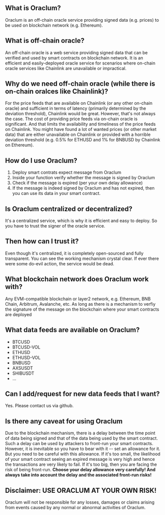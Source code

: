 ## What is Oraclum?
Oraclum is an off-chain oracle service providing signed data (e.g. prices) to be used on blockchain network (e.g. Ethereum).

## What is off-chain oracle?
An off-chain oracle is a web service providing signed data that can be verified and used by smart contracts on blockchain network. It is an efficient and easily-deployed oracle service for scenarios where on-chain oracle services like Chainlink are unavailable or impractical.

## Why do we need off-chain oracle (while there is on-chain oralces like Chainlink)?
For the price feeds that are available on Chainlink (or any other on-chain oracle) and sufficient in terms of latency (primarily determined by the deviation threshold), Chainlink would be great. However, that's not always the case. The cost of providing price feeds via on-chain oracle is significant. And that limits the availability and timeliness of the price feeds on Chainlink. You might have found a lot of wanted prices (or other market data) that are either unavailable on Chainlink or provided with a horrible deviation threshold (e.g. 0.5% for ETHUSD and 1% for BNBUSD by Chainlink on Ethereum).

## How do I use Oraclum?
1. Deploy smart contrats expect message from Oraclum
1. Inside your function verify whether the message is signed by Oraclum
1. Check if the message is expired (per your own delay allowance)
1. If the message is indeed signed by Oraclum and has not expired, then you can use its data in your smart contract.

## Is Oraclum centralized or decentralized?
It's a centralized service, which is why it is efficient and easy to deploy. So you have to trust the signer of the oracle service.

## Then how can I trust it?
Even though it's centralized, it is completely open-sourced and fully transparent. You can see the working mechanism crystal clear. If ever there were some do-evil action, the service would be dead.

## What blockchain network does Oraclum work with?
Any EVM-compatible blockchain or layer2 network, e.g. Ethereum, BNB Chain, Arbitrum, Avalanche, etc.
As long as there is a mechanism to verfiy the signature of the message on the blockchain where your smart contracts are deployed

## What data feeds are available on Oraclum?
- BTCUSD
- BTCUSD-VOL
- ETHUSD
- ETHUSD-VOL
- BNBUSD
- AXSUSDT
- SHIBUSDT
- ...

## Can I add/request for new data feeds that I want?
Yes. Please contact us via github.

## Is there any caveat for using Oraclum
Due to the blockchain mechanism, there is a delay between the time point of data being signed and that of the data being used by the smart contract. Such a delay can be used by attackers to front-run your smart contracts. However, it is inevitable so you have to bear with it -- set an allowance for it. But you need to be careful with this allowance. If it's too small, the likelihood of your smart contract seeing an expired message is very high and hence the transactions are very likely to fail. If it's too big, then you are facing the risk of being front-run.
**Choose your delay allowance very carefully! And always take into account the delay and the associated front-run risks!**

## Disclaimer: USE ORACLUM AT YOUR OWN RISK!
Oraclum will not be responsible for any losses, damages or claims arising from events caused by any normal or abnormal activities of Oraclum.
